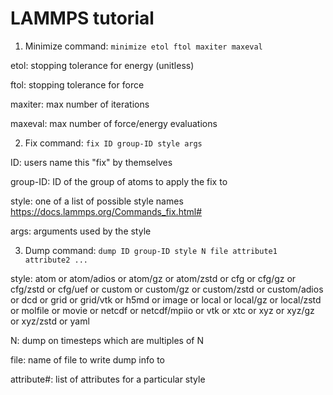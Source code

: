 # LAMMPS tutorial




1. Minimize command: `minimize etol ftol maxiter maxeval`


etol: stopping tolerance for energy (unitless)

ftol: stopping tolerance for force

maxiter: max number of iterations

maxeval: max number of force/energy evaluations

2. Fix command: `fix ID group-ID style args`
   

ID: users name this "fix" by themselves

group-ID: ID of the group of atoms to apply the fix to

style:  one of a list of possible style names https://docs.lammps.org/Commands_fix.html#

args: arguments used by the style

3. Dump command: `dump ID group-ID style N file attribute1 attribute2 ...`
   

style: atom or atom/adios or atom/gz or atom/zstd or cfg or cfg/gz or cfg/zstd or cfg/uef or custom or custom/gz or custom/zstd or custom/adios or dcd or grid or grid/vtk or h5md or image or local or local/gz or local/zstd or molfile or movie or netcdf or netcdf/mpiio or vtk or xtc or xyz or xyz/gz or xyz/zstd or yaml

N: dump on timesteps which are multiples of N

file: name of file to write dump info to

attribute#: list of attributes for a particular style


